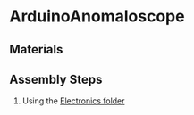 # ArduinoAnomaloscope

## Materials

## Assembly Steps

1. Using the [Electronics folder](/CAD/README.md)
